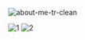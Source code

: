 ![about-me-tr-clean](https://user-images.githubusercontent.com/122160506/218074299-2f431e8f-f543-4154-bd2b-a94501c7a72c.png)

![1](https://user-images.githubusercontent.com/122160506/218282401-9dbc10e7-5f9f-450e-9356-749051264fe2.png)
![2](https://user-images.githubusercontent.com/122160506/218282406-f2f7b946-469e-4a00-92a3-ddd351f40a24.png)


<!--
![about-me-72-tra-80q](https://user-images.githubusercontent.com/122160506/218073254-c2e49e90-e048-465c-84ce-e7ad0c755965.png)
![about-me-72-transparent](https://user-images.githubusercontent.com/122160506/218072957-fcdc569d-ed17-4bb7-90a4-b2b15f1ed1f2.png)
![about-me-72](https://user-images.githubusercontent.com/122160506/218071916-ae8357b5-c733-47eb-8ae3-6a7fffdbe97b.png)
![about-me](https://user-images.githubusercontent.com/122160506/218071470-515dcabb-31e3-4e80-a050-3dbe7005fbce.png)
![about-me-72](https://user-images.githubusercontent.com/122160506/218071916-ae8357b5-c733-47eb-8ae3-6a7fffdbe97b.png)
![aboutme](https://user-images.githubusercontent.com/122160506/218071059-01299f3b-75de-4b77-ae82-465a22665b07.png)
![about-me](https://user-images.githubusercontent.com/122160506/218066457-2629e1b0-1a72-4de4-afa3-690086785529.gif)
**BorisKlco/BorisKlco** is a ✨ _special_ ✨ repository because its `README.md` (this file) appears on your GitHub profile.

Here are some ideas to get you started:

- 🔭 I’m currently working on ...
- 🌱 I’m currently learning ...
- 👯 I’m looking to collaborate on ...
- 🤔 I’m looking for help with ...
- 💬 Ask me about ...
- 📫 How to reach me: ...
- 😄 Pronouns: ...
- ⚡ Fun fact: ...
-->
